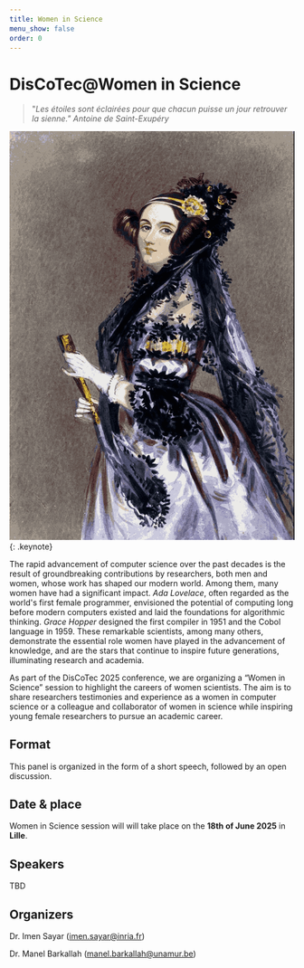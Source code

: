 ```yaml
---
title: Women in Science
menu_show: false
order: 0
---
```


# DisCoTec@Women in Science
>"*Les étoiles sont éclairées pour que chacun puisse un jour retrouver la sienne." 
Antoine de Saint-Exupéry*

![Ada Lovelace](./Ada_Lovelace.png "*Portrait of Ada Lovelace taken from https://commons.wikimedia.org/wiki/ (licensed under the Creative Commons Attribution-Share Alike 4.0 International license)*"){: .keynote}

The rapid advancement of computer science over the past decades is the result of groundbreaking contributions by researchers, both men and women, whose work has shaped our modern world. Among them, many women have had a significant impact. *Ada Lovelace*, often regarded as the world's first female programmer, envisioned the potential of computing long before modern computers existed and laid the foundations for algorithmic thinking. *Grace Hopper* designed the first compiler in 1951 and the Cobol language in 1959. These remarkable scientists, among many others, demonstrate the essential role women have played in the advancement of knowledge, and are the stars that continue to inspire future generations, illuminating research and academia. 


As part of the DisCoTec 2025 conference, we are organizing a “Women in Science” session to highlight the careers of women scientists.
The aim is to share researchers testimonies and experience as a women in computer science or a colleague and collaborator of women in science while inspiring young female researchers to pursue an academic career.

## Format
This panel is organized in the form of a short speech, followed by an open discussion.

## Date & place
Women in Science session will will take place on the **18th of June 2025** in **Lille**. 

## Speakers 
TBD

## Organizers 
Dr. Imen Sayar (imen.sayar@inria.fr)

Dr. Manel Barkallah (manel.barkallah@unamur.be)


